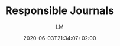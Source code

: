 ---
title: "Responsible Journals"
images: # Create a folder in /static/images/tools that has the same name as this current markdown file and place the images there. We only need the file name here. If this is not clear, please refer to existing tools as references.
  - path: responsiblejournals_landing.png
  - path: responsiblejournals_database_statistics.png
  - path: responsiblejournals_database_search.png
  - path: responsiblejournals_database_download.png
  - path: responsiblejournals_information_peerreviewpolicies.png
categories:
  - "Publishing and Sharing"
tags:
  - "References and Journals"
links:
  - name: responsiblejournals
    link: https://www.responsiblejournals.org
summary: "Understand how the journals deal with submissions and how reviews are done"
features:
  - Look up the process of journals in the database
  - Check the statistics of the journal reviewing process
platforms:
  - "Web"
fields:
  - "General and Interdisciplinary"
plans:
  - name:
    description:
makers: # the makers of the tool
  - name:
    description:
author: LM  # the person who submitted this tool to KausalFlow
date: 2020-06-03T21:34:07+02:00
draft: false
---